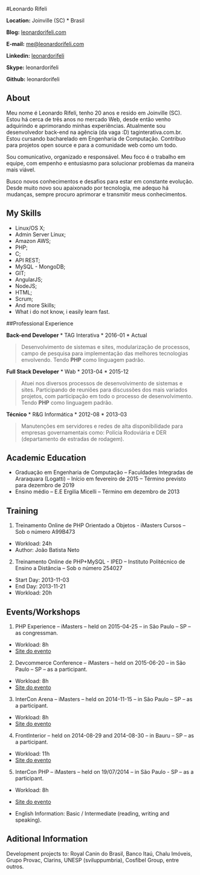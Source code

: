 #Leonardo Rifeli

**Location:** Joinville (SC) * Brasil

**Blog:** [leonardorifeli.com](https://leonardorifeli.com)

**E-mail:** [me@leonardorifeli.com](mailto:me@leonardorifeli.com)

**Linkedin:** [leonardorifeli](http://linkedin.com/in/leonardorifeli)

**Skype:** leonardorifeli

**Github:** leonardorifeli

## About

Meu nome é Leonardo Rifeli, tenho 20 anos e resido em Joinville (SC). Estou há cerca de três anos no mercado Web, desde então venho adquirindo e aprimorando minhas experiências. Atualmente sou desenvolvedor back-end na agência (da vaga :D) taginterativa.com.br. Estou cursando bacharelado em Engenharia de Computação. Contribuo para projetos open source e para a comunidade web como um todo.

Sou comunicativo, organizado e responsável. Meu foco é o trabalho em equipe, com empenho e entusiasmo para solucionar problemas da maneira mais viável.

Busco novos conhecimentos e desafios para estar em constante evolução. Desde muito novo sou apaixonado por tecnologia, me adequo há mudanças, sempre procuro aprimorar e transmitir meus conhecimentos.

## My Skills

* Linux/OS X;
* Admin Server Linux;
* Amazon AWS;
* PHP;
* C;
* API REST;
* MySQL - MongoDB;
* GIT;
* AngularJS;
* NodeJS;
* HTML;
* Scrum;
* And more Skills;
* What i do not know, i easily learn fast.

##Professional Experience

**Back-end Developer** * TAG Interativa * 2016-01 * Actual
>Desenvolvimento de sistemas e sites, modularização de processos, campo de pesquisa para implementação das melhores tecnologias envolvendo. Tendo **PHP** como linguagem padrão.

**Full Stack Developer** * Wab * 2013-04 * 2015-12

>Atuei nos diversos processos de desenvolvimento de sistemas e sites. Participando de reuniões para discussões dos mais variados projetos, com participação em todo o processo de desenvolvimento. Tendo **PHP** como linguagem padrão.

**Técnico** * R&G Informática * 2012-08 * 2013-03

>Manutenções em servidores e redes de alta disponibilidade para empresas governamentais como: Polícia Rodoviária e DER (departamento de estradas de rodagem).

## Academic Education

* Graduação em Engenharia de Computação – Faculdades Integradas de Araraquara (Logatti) – Início em fevereiro de 2015 – Término previsto para dezembro de 2019
* Ensino médio – E.E Ergilia Micelli – Término em dezembro de 2013

## Training

1. Treinamento Online de PHP Orientado a Objetos - iMasters Cursos – Sob o número A99B473
* Workload: 24h
* Author: João Batista Neto
2. Treinamento Online de PHP+MySQL - IPED – Instituto Politécnico de Ensino a Distância – Sob o número 254027
* Start Day: 2013-11-03
* End Day: 2013-11-21
* Workload: 20h

## Events/Workshops

1. PHP Experience – iMasters – held on 2015-04-25 – in São Paulo – SP – as congressman.
* Workload: 8h
* [Site do evento](http://phpexperience.imasters.com.br/)
2. Devcommerce Conference – iMasters – held on 2015-06-20 – in São Paulo – SP – as a participant.
* Workload: 8h
* [Site do evento](http://devcommerce.imasters.com.br/)
3. InterCon Arena – iMasters – held on 2014-11-15 – in São Paulo – SP – as a participant.
* Workload: 8h
* [Site do evento](http://intercon.imasters.com.br/)
4. FrontInterior – held on 2014-08-29 and 2014-08-30 – in Bauru – SP – as a participant.
* Workload: 11h
* [Site do evento](https://www.facebook.com/Frontinterior)
5. InterCon PHP – iMasters – held on 19/07/2014 – in São Paulo - SP – as a participant.
* Workload: 8h
* [Site do evento](http://interconphp.imasters.com.br/)

* English Information: Basic / Intermediate (reading, writing and speaking).

## Aditional Information

Development projects to: Royal Canin do Brasil, Banco Itaú, Chalu Imóveis, Grupo Provac, Clarins, UNESP (sviluppumbria), Cosfibel Group, entre outros.

